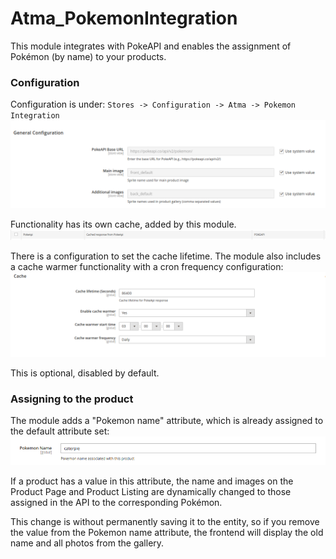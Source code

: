 # Atma_PokemonIntegration

This module integrates with PokeAPI and enables the assignment of Pokémon (by name) to your products.

### Configuration

Configuration is under: `Stores -> Configuration -> Atma -> Pokemon Integration`
![img.png](docs/img.png)

Functionality has its own cache, added by this module.
![img_2.png](docs/img_2.png)

There is a configuration to set the cache lifetime.
The module also includes a cache warmer functionality with a cron frequency configuration:
![img_1.png](docs/img_1.png)

This is optional, disabled by default.

### Assigning to the product
The module adds a "Pokemon name" attribute, which is already assigned to the default attribute set:
![img_3.png](docs/img_3.png)

If a product has a value in this attribute, the name and images on the Product Page and Product Listing are dynamically changed to those assigned in the API to the corresponding Pokémon.

This change is without permanently saving it to the entity, so if you remove the value from the Pokemon name attribute, the frontend will display the old name and all photos from the gallery.
